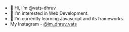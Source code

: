 - 👋 Hi, I’m @vats-dhruv
- 👀 I’m interested in Web Development.
- 🌱 I’m currently learning Javascript and its frameworks.
- My Instagram - <a href="https://www.instagram.com/im_dhruv_vats">@im_dhruv_vats</a>
  

<!---
vats-dhruv/vats-dhruv is a ✨ special ✨ repository because its `README.md` (this file) appears on your GitHub profile.
You can click the Preview link to take a look at your changes.
--->
